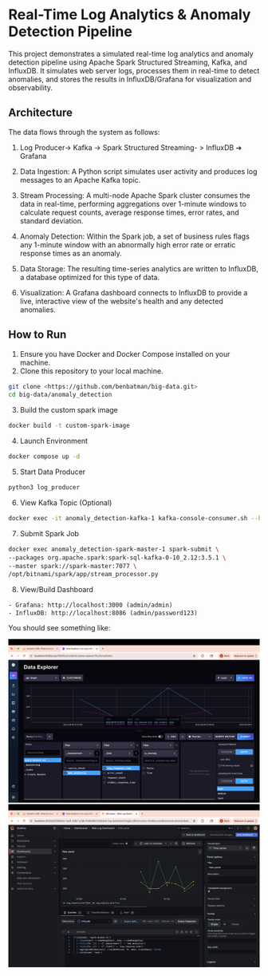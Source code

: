 # Real-Time Log Analytics & Anomaly Detection Pipeline

This project demonstrates a simulated real-time log analytics and anomaly detection pipeline using Apache Spark Structured Streaming, Kafka, and InfluxDB. It simulates web server logs, processes them in real-time to detect anomalies, and stores the results in InfluxDB/Grafana for visualization and observability.

## Architecture

The data flows through the system as follows:

1. Log Producer-> Kafka -> Spark Structured Streaming- > InfluxDB ➔ Grafana

2. Data Ingestion: A Python script simulates user activity and produces log messages to an Apache Kafka topic.

3. Stream Processing: A multi-node Apache Spark cluster consumes the data in real-time, performing aggregations over 1-minute windows to calculate request counts, average response times, error rates, and standard deviation.

4. Anomaly Detection: Within the Spark job, a set of business rules flags any 1-minute window with an abnormally high error rate or erratic response times as an anomaly.

5. Data Storage: The resulting time-series analytics are written to InfluxDB, a database optimized for this type of data.

6. Visualization: A Grafana dashboard connects to InfluxDB to provide a live, interactive view of the website's health and any detected anomalies.

## How to Run

1. Ensure you have Docker and Docker Compose installed on your machine.
2. Clone this repository to your local machine.

```bash
git clone <https://github.com/benbatman/big-data.git>
cd big-data/anomaly_detection
```

3. Build the custom spark image

```bash
docker build -t custom-spark-image
```

4. Launch Environment

```bash
docker compose up -d
```

5. Start Data Producer

```bash
python3 log_producer
```

6. View Kafka Topic (Optional)

```bash
docker exec -it anomaly_detection-kafka-1 kafka-console-consumer.sh --bootstrap-server localhost:9092 --topic web_logs_v2 --from-beginning
```

7. Submit Spark Job

```bash
docker exec anomaly_detection-spark-master-1 spark-submit \
--packages org.apache.spark:spark-sql-kafka-0-10_2.12:3.5.1 \
--master spark://spark-master:7077 \
/opt/bitnami/spark/app/stream_processor.py
```

8. View/Build Dashboard

```
- Grafana: http://localhost:3000 (admin/admin)
- InfluxDB: http://localhost:8086 (admin/password123)
```

You should see something like:

![influxdb dashboard](screenshots/influxdb.png)
![grafana dashboard](screenshots/grafana.png)
